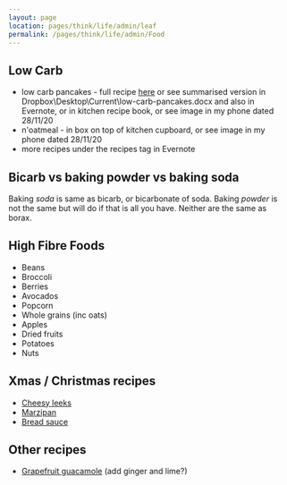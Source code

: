 ```yaml
---
layout: page
location: pages/think/life/admin/leaf
permalink: /pages/think/life/admin/Food
---
```


## Low Carb

- low carb pancakes - full recipe [here](https://www.wholesomeyum.com/recipes/keto-low-carb-pancakes-with-almond-flour-coconut-flour-paleo-gluten-free/) or see summarised version in Dropbox\Desktop\Current\low-carb-pancakes.docx and also in Evernote, or in kitchen recipe book, or see image in my phone dated 28/11/20
- n'oatmeal - in box on top of kitchen cupboard, or see image in my phone dated 28/11/20
- more recipes under the recipes tag in Evernote

## Bicarb vs baking powder vs baking soda

Baking *soda* is same as bicarb, or bicarbonate of soda. Baking *powder* is not the same but will do if that is all you have. Neither are the same as borax.

## High Fibre Foods

- Beans
- Broccoli
- Berries
- Avocados
- Popcorn
- Whole grains (inc oats)
- Apples
- Dried fruits
- Potatoes
- Nuts

## Xmas / Christmas recipes

- [Cheesy leeks](https://www.bbc.co.uk/food/recipes/cheesy_leeks_46292)
- [Marzipan](https://www.daringgourmet.com/how-to-make-marzipan-almond-paste/)
- [Bread sauce](https://www.bbcgoodfood.com/recipes/bread-sauce-0)

## Other recipes

- [Grapefruit guacamole](thekitchn.com/recipe-grapefruit-guacamole-recipes-from-the-kitchn-202807) (add ginger and lime?)

